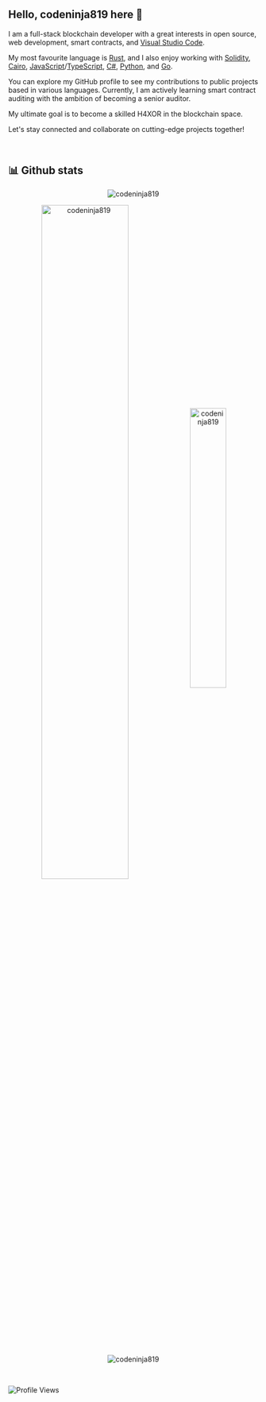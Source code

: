 ## Hello, codeninja819 here 👋

I am a full-stack blockchain developer with a great interests in open source, web development, smart contracts, and [Visual Studio Code](https://code.visualstudio.com/).

My most favourite language is [Rust](https://www.rust-lang.org/), and I also enjoy working with [Solidity](https://soliditylang.org/), [Cairo](https://www.cairo-lang.org/), [JavaScript](https://developer.mozilla.org/en-US/docs/Web/JavaScript)/[TypeScript](https://www.typescriptlang.org/), [C#](https://dotnet.microsoft.com/languages/csharp), [Python](https://www.python.org/), and [Go](https://go.dev/).

You can explore my GitHub profile to see my contributions to public projects based in various languages.
Currently, I am actively learning smart contract auditing with the ambition of becoming a senior auditor.

My ultimate goal is to become a skilled H4XOR in the blockchain space.

Let's stay connected and collaborate on cutting-edge projects together!

<br />

## 📊 Github stats

<p align="center">
<img src="https://github-profile-trophy.vercel.app/?username=codeninja819&theme=radical&no-bg=true&no-frame=true&column=6" alt="codeninja819" />
</p>
<p align="center">
<img align="center" src="https://github-readme-stats.vercel.app/api?username=codeninja819&theme=dark&show_icons=true&count_private=true&hide_border=true" width="59%" alt="codeninja819" />
<img align="center" src="https://github-readme-stats.vercel.app/api/top-langs/?username=codeninja819&layout=compact&langs_count=6&theme=dark&hide_border=true" width="38%" alt="codeninja819" />
</p>

<p align="center">
<img align="center" src="https://github-readme-streak-stats.herokuapp.com/?user=codeninja819&theme=dark&hide_border=true" alt="codeninja819" />
</p>

<!-- 
<p align="center">
<img src = "profile-3d-contrib/profile-night-rainbow.svg" alt="codeninja819" />
</p>
-->

<!-- ## ⚡ Recent GitHub Activity -->

<!-- https://github.com/jamesgeorge007/github-activity-readme -->

<!--START_SECTION:activity-->
<!--END_SECTION:activity-->
<br />

![Profile Views](https://komarev.com/ghpvc/?username=codeninja819)
